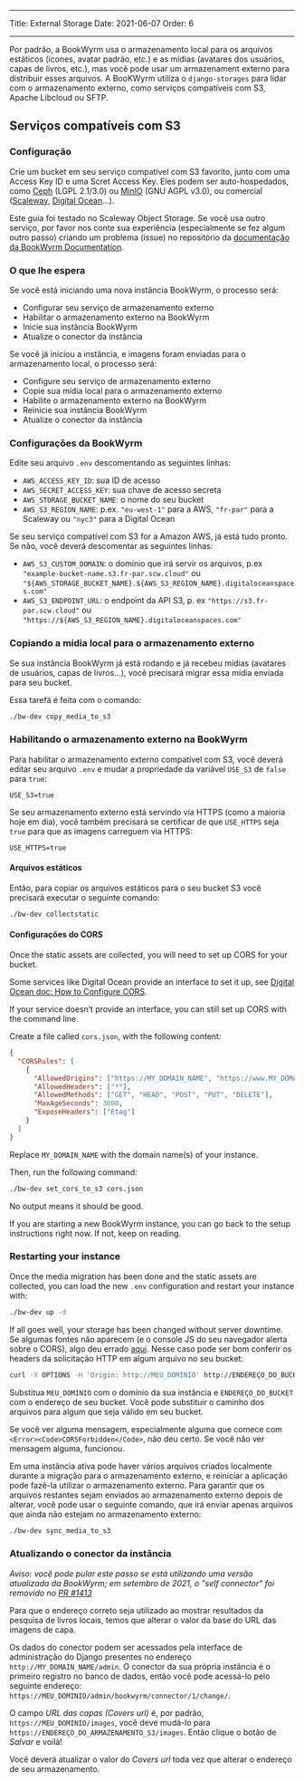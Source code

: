 - - -
Title: External Storage Date: 2021-06-07 Order: 6
- - -

Por padrão, a BookWyrm usa o armazenamento local para os arquivos estáticos (ícones, avatar padrão, etc.) e as mídias (avatares dos usuários, capas de livros, etc.), mas você pode usar um armazenament externo para distribuir esses arquivos. A BooKWyrm utiliza o `django-storages` para lidar com o armazenamento externo, como serviços compatíveis com S3, Apache Libcloud ou SFTP.

## Serviços compatíveis com S3

### Configuração

Crie um bucket em seu serviço compatível com S3 favorito, junto com uma Access Key ID e uma Scret Access Key. Eles podem ser auto-hospedados, como [Ceph](https://ceph.io/en/) (LGPL 2.1/3.0) ou [MinIO](https://min.io/) (GNU AGPL v3.0), ou comercial ([Scaleway](https://www.scaleway.com/en/docs/object-storage-feature/), [Digital Ocean](https://www.digitalocean.com/community/tutorials/how-to-create-a-digitalocean-space-and-api-key)…).

Este guia foi testado no Scaleway Object Storage. Se você usa outro serviço, por favor nos conte sua experiência (especialmente se fez algum outro passo) criando um problema (issue) no repositório da [documentação da BookWyrm Documentation](https://github.com/bookwyrm-social/documentation).

### O que lhe espera

Se você está iniciando uma nova instância BookWyrm, o processo será:

- Configurar seu serviço de armazenamento externo
- Habilitar o armazenamento externo na BookWyrm
- Inicie sua instância BookWyrm
- Atualize o conector da instância

Se você já iniciou a instância, e imagens foram enviadas para o armazenamento local, o processo será:

- Configure seu serviço de armazenamento externo
- Copie sua mídia local para o armazenamento externo
- Habilite o armazenamento externo na BookWyrm
- Reinicie sua instância BookWyrm
- Atualize o conector da instância

### Configurações da BookWyrm

Edite seu arquivo `.env` descomentando as seguintes linhas:

- `AWS_ACCESS_KEY_ID`: sua ID de acesso
- `AWS_SECRET_ACCESS_KEY`: sua chave de acesso secreta
- `AWS_STORAGE_BUCKET_NAME`: o nome do seu bucket
- `AWS_S3_REGION_NAME`: p.ex. `"eu-west-1"` para a AWS, `"fr-par"` para a Scaleway ou `"nyc3"` para a Digital Ocean

Se seu serviço compatível com S3 for a Amazon AWS, já está tudo pronto. Se não, você deverá descomentar as seguintes linhas:

- `AWS_S3_CUSTOM_DOMAIN`: o domínio que irá servir os arquivos, p.ex `"example-bucket-name.s3.fr-par.scw.cloud"` ou `"${AWS_STORAGE_BUCKET_NAME}.${AWS_S3_REGION_NAME}.digitaloceanspaces.com"`
- `AWS_S3_ENDPOINT_URL`: o endpoint da API S3, p. ex `"https://s3.fr-par.scw.cloud"` ou `"https://${AWS_S3_REGION_NAME}.digitaloceanspaces.com"`

### Copiando a mídia local para o armazenamento externo

Se sua instância BookWyrm já está rodando e já recebeu mídias (avatares de usuários, capas de livros…), você precisará migrar essa mídia enviada para seu bucket.

Essa tarefá é feita com o comando:

```bash
./bw-dev copy_media_to_s3
```

### Habilitando o armazenamento externo na BookWyrm

Para habilitar o armazenamento externo compatível com S3, você deverá editar seu arquivo `.env` e mudar a propriedade da variável `USE_S3` de `false` para `true`:

```
USE_S3=true
```

Se seu armazenamento externo está servindo via HTTPS (como a maioria hoje em dia), você também precisará se certificar de que `USE_HTTPS` seja `true` para que as imagens carreguem via HTTPS:

```
USE_HTTPS=true
```

#### Arquivos estáticos

Então, para copiar os arquivos estáticos para o seu bucket S3 você precisará executar o seguinte comando:

```bash
./bw-dev collectstatic
```

#### Configurações do CORS

Once the static assets are collected, you will need to set up CORS for your bucket.

Some services like Digital Ocean provide an interface to set it up, see [Digital Ocean doc: How to Configure CORS](https://docs.digitalocean.com/products/spaces/how-to/configure-cors/).

If your service doesn’t provide an interface, you can still set up CORS with the command line.

Create a file called `cors.json`, with the following content:

```json
{
  "CORSRules": [
    {
      "AllowedOrigins": ["https://MY_DOMAIN_NAME", "https://www.MY_DOMAIN_NAME"],
      "AllowedHeaders": ["*"],
      "AllowedMethods": ["GET", "HEAD", "POST", "PUT", "DELETE"],
      "MaxAgeSeconds": 3000,
      "ExposeHeaders": ["Etag"]
    }
  ]
}
```

Replace `MY_DOMAIN_NAME` with the domain name(s) of your instance.

Then, run the following command:

```bash
./bw-dev set_cors_to_s3 cors.json
```

No output means it should be good.

If you are starting a new BookWyrm instance, you can go back to the setup instructions right now. If not, keep on reading.

### Restarting your instance

Once the media migration has been done and the static assets are collected, you can load the new `.env` configuration and restart your instance with:

```bash
./bw-dev up -d
```

If all goes well, your storage has been changed without server downtime. Se algumas fontes não aparecem (e o console JS do seu navegador alerta sobre o CORS), algo deu errado [aqui](#cors-settings). Nesse caso pode ser bom conferir os headers da solicitação HTTP em algum arquivo no seu bucket:

```bash
curl -X OPTIONS -H 'Origin: http://MEU_DOMINIO' http://ENDEREÇO_DO_BUCKET/static/images/logo-small.png -H "Access-Control-Request-Method: GET"
```

Substitua `MEU_DOMINIO` com o domínio da sua instância e `ENDEREÇO_DO_BUCKET` com o endereço de seu bucket. Você pode substituir o caminho dos arquivos para algum que seja válido em seu bucket.

Se você ver alguma mensagem, especialmente alguma que comece com `<Error><Code>CORSForbidden</Code>`, não deu certo. Se você não ver mensagem alguma, funcionou.

Em uma instância ativa pode haver vários arquivos criados localmente durante a migração para o armazenamento externo, e reiniciar a aplicação pode fazê-la utilizar o armazenamento externo. Para garantir que os arquivos restantes sejam enviados ao armazenamento externo depois de alterar, você pode usar o seguinte comando, que irá enviar apenas arquivos que ainda não estejam no armazenamento externo:

```bash
./bw-dev sync_media_to_s3
```

### Atualizando o conector da instância

*Aviso: você pode pular este passo se está utilizando uma versão atualizada da BookWyrm; em setembro de 2021, o "self connector" foi removido no [PR #1413](https://github.com/bookwyrm-social/bookwyrm/pull/1413)*

Para que o endereço correto seja utilizado ao mostrar resultados da pesquisa de livros locais, temos que alterar o valor da base do URL das imagens de capa.

Os dados do conector podem ser acessados pela interface de administração do Django presentes no endereço `http://MY_DOMAIN_NAME/admin`. O conector da sua própria instância é o primeiro registro no banco de dados, então você pode acessá-lo pelo seguinte endereço: `https://MEU_DOMINIO/admin/bookwyrm/connector/1/change/`.

O campo _URL das capas (Covers url)_ é, por padrão, `https://MEU_DOMINIO/images`, você deve mudá-lo para `https://ENDEREÇO_DO_ARMAZENAMENTO_S3/images`. Então clique o botão de _Salvar_ e voilà!

Você deverá atualizar o valor do _Covers url_ toda vez que alterar o endereço de seu armazenamento.
